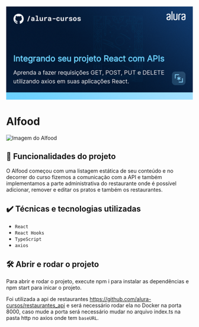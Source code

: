 ![Integrando seu projeto React com APIs](thumbnail.png)


# Alfood

<img src="screencapture.png" alt="Imagem do Alfood" width="50%">


## 🔨 Funcionalidades do projeto

O Alfood começou com uma listagem estática de seu conteúdo e no decorrer do curso fizemos a comunicação com a API e também implementamos a parte administrativa do restaurante onde é possível adicionar, remover e editar os pratos e também os restaurantes.

## ✔️ Técnicas e tecnologias utilizadas

- `React`
- `React Hooks`
- `TypeScript`
- `axios`

## 🛠️ Abrir e rodar o projeto

Para abrir e rodar o projeto, execute npm i para instalar as dependências e npm start para inicar o projeto.

Foi utilizada a api de restaurantes https://github.com/alura-cursos/restaurantes_api e será necessário rodar ela no Docker na porta 8000, caso mude a porta será necessário mudar no arquivo index.ts na pasta http no axios onde tem `baseURL`.
